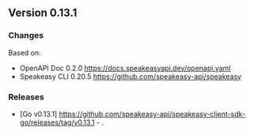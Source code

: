 

## Version 0.13.1
### Changes
Based on:
- OpenAPI Doc 0.2.0 https://docs.speakeasyapi.dev/openapi.yaml
- Speakeasy CLI 0.20.5 https://github.com/speakeasy-api/speakeasy
### Releases
- [Go v0.13.1] https://github.com/speakeasy-api/speakeasy-client-sdk-go/releases/tag/v0.13.1 - .